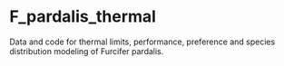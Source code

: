 # F_pardalis_thermal
Data and code for thermal limits, performance, preference and species distribution modeling of Furcifer pardalis. 

